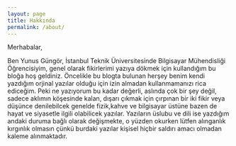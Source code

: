```yaml
---
layout: page
title: Hakkında
permalink: /about/
---
```


Merhabalar,

Ben Yunus Güngör,
İstanbul Teknik Üniversitesinde Bilgisayar Mühendisliği Öğrencisiyim, genel olarak fikirlerimi yazıya dökmek için kullandığım bu bloğa hoş geldiniz. Öncelikle bu blogta bulunan herşey benim kendi yazdığım orjinal yazılar olduğu için izin almadan kullanmamanızı rica ediceğim. Peki ne yazıyorum bu kadar değerli, aslında çok bir şey değil, sadece aklımın köşesinde kalan, dışarı çıkmak için çırpınan  bir iki fikir veya düşünce denilebilcek genelde fizik,kahve ve bilgisayar üstüne bazen de hayat ve siyasetle ilgili olabilicek yazılar. Yazıların üslubu ve dili ise yazdığım andaki duruma bağlı olarak değişmekte, o yüzden okurken lütfen alınganlık kırgınlık olmasın çünkü burdaki yazılar kişisel hiçbir saldırı amacı olmadan kaleme alınmaktadır.